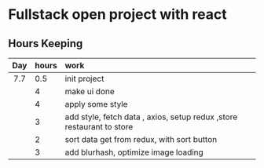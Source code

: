 # Fullstack open project with react

## Hours Keeping
| Day | hours | work |
|:----:|:-----|:-----|
|7.7| 0.5 | init project |
|| 4 | make ui done |
|| 4 | apply some style |
|| 3 | add style, fetch data , axios, setup redux ,store restaurant to store  |
|| 2 | sort data get from redux, with sort button|
|| 3 | add blurhash, optimize image loading|